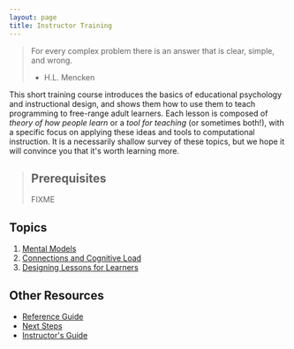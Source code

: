 ```yaml
---
layout: page
title: Instructor Training
---
```

> For every complex problem there is an answer that is clear, simple, and wrong.  
> - H.L. Mencken

This short training course introduces the basics of 
educational psychology and instructional design,
and shows them how to use them to teach programming to free-range adult learners.
Each lesson is composed of *theory of how people learn* or a *tool 
for teaching* (or sometimes both!), with a specific focus on applying these 
ideas and tools to computational  
instruction.  It is a necessarily shallow survey of these topics,
but we hope it will convince you that it's worth learning more.

> ## Prerequisites
>
> FIXME

## Topics

1.  [Mental Models](01-models.html)
2.  [Connections and Cognitive Load](02-cognition.html)
3.  [Designing Lessons for Learners](03-design.html)

## Other Resources

*   [Reference Guide](reference.html)
*   [Next Steps](discussion.html)
*   [Instructor's Guide](instructors.html)
